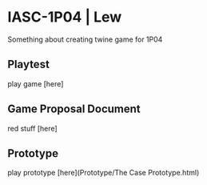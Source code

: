 # IASC-1P04 | Lew

Something about creating twine game for 1P04

## Playtest

play game [here]

## Game Proposal Document

red stuff [here]

## Prototype

play prototype [here](Prototype/The Case Prototype.html)
